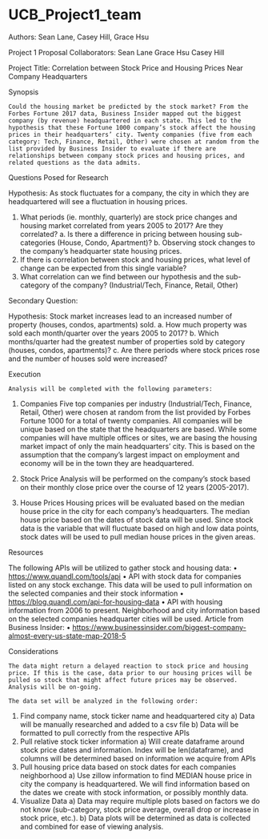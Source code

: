 # UCB_Project1_team
Authors: Sean Lane, Casey Hill, Grace Hsu

Project 1 Proposal
Collaborators: 
	Sean Lane
	Grace Hsu
	Casey Hill

Project Title: Correlation between Stock Price and Housing Prices Near Company Headquarters

Synopsis
	
	Could the housing market be predicted by the stock market? From the Forbes Fortune 2017 data, Business Insider mapped out the biggest company (by revenue) headquartered in each state. This led to the hypothesis that these Fortune 1000 company’s stock affect the housing prices in their headquarters’ city. Twenty companies (five from each category: Tech, Finance, Retail, Other) were chosen at random from the list provided by Business Insider to evaluate if there are relationships between company stock prices and housing prices, and related questions as the data admits.

Questions Posed for Research

Hypothesis: As stock fluctuates for a company, the city in which they are headquartered will see a fluctuation in housing prices.
1.	What periods (ie. monthly, quarterly) are stock price changes and housing market correlated from years 2005 to 2017? Are they correlated?
a.	Is there a difference in pricing between housing sub-categories (House, Condo, Apartment)?
b.	Observing stock changes to the company’s headquarter state housing prices.
2.	If there is correlation between stock and housing prices, what level of change can be expected from this single variable?
3.	What correlation can we find between our hypothesis and the sub-category of the company? (Industrial/Tech, Finance, Retail, Other)

Secondary Question:

Hypothesis: Stock market increases lead to an increased number of property (houses, condos, apartments) sold.
a.	How much property was sold each month/quarter over the years 2005 to 2017? 
b.	Which months/quarter had the greatest number of properties sold by category (houses, condos, apartments)? 
c.	Are there periods where stock prices rose and the number of houses sold were increased? 

Execution

	Analysis will be completed with the following parameters:

1.	Companies
Five top companies per industry (Industrial/Tech, Finance, Retail, Other) were chosen at random from the list provided by Forbes Fortune 1000 for a total of twenty companies. All companies will be unique based on the state that the headquarters are based. While some companies will have multiple offices or sites, we are basing the housing market impact of only the main headquarters’ city. This is based on the assumption that the company’s largest impact on employment and economy will be in the town they are headquartered.


2.	Stock Price
	Analysis will be performed on the company’s stock based on their monthly close price over the course of 12 years (2005-2017).

3.	House Prices
Housing prices will be evaluated based on the median house price in the city for each company’s headquarters. The median house price based on the dates of stock data will be used. Since stock data is the variable that will fluctuate based on high and low data points, stock dates will be used to pull median house prices in the given areas. 

Resources

The following APIs will be utilized to gather stock and housing data:
•	https://www.quandl.com/tools/api
•	API with stock data for companies listed on any stock exchange. This data will be used to pull information on the selected companies and their stock information
•	https://blog.quandl.com/api-for-housing-data
•	API with housing information from 2006 to present. Neighborhood and city information based on the selected companies headquarter cities will be used.
Article from Business Insider:
•	https://www.businessinsider.com/biggest-company-almost-every-us-state-map-2018-5


Considerations

	The data might return a delayed reaction to stock price and housing price. If this is the case, data prior to our housing prices will be pulled so stock that might affect future prices may be observed. Analysis will be on-going. 

	The data set will be analyzed in the following order:

1.	Find company name, stock ticker name and headquartered city
a)	Data will be manually researched and added to a csv file
b)	Data will be formatted to pull correctly from the respective APIs
2.	Pull relative stock ticker information
a)	Will create dataframe around stock price dates and information. Index will be len(dataframe), and columns will be determined based on information we acquire from APIs
3.	Pull housing price data based on stock dates for each companies neighborhood
a)	Use zillow information to find MEDIAN house price in city the company is headquartered. We will find information based on the dates we create with stock information, or possibly monthly data. 
4.	Visualize Data
a)	Data may require multiple plots based on factors we do not know (sub-category, stock price average, overall drop or increase in stock price, etc.).
b)	Data plots will be determined as data is collected and combined for ease of viewing analysis.
